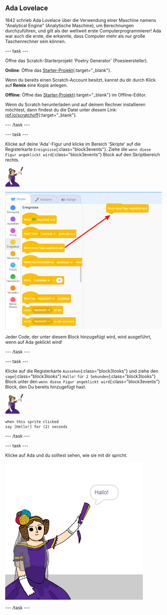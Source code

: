 ## Ada Lovelace

1842 schrieb Ada Lovelace über die Verwendung einer Maschine namens "Analytical Engine" (Analytische Maschine), um Berechnungen durchzuführen, und gilt als der weltweit erste Computerprogrammierer! Ada war auch die erste, die erkannte, dass Computer mehr als nur große Taschenrechner sein können.

\--- task \---

Öffne das Scratch-Starterprojekt 'Poetry Generator' (Poesieersteller).

**Online**: Öffne das [Starter-Projekt](https://scratch.mit.edu/projects/382840697){:target="_blank"}.

Wenn du bereits einen Scratch-Account besitzt, kannst du dir durch Klick auf **Remix** eine Kopie anlegen.

**Offline**: Öffne das [Starter-Projekt](https://rpf.io/p/de-DE/beat-the-goalie-go){:target="_blank"} im Offline-Editor.

Wenn du Scratch herunterladen und auf deinem Rechner installieren möchtest, dann findest du die Datei unter diesem Link: [rpf.io/scratchoff](https://rpf.io/scratchoff){:target="_blank"}.

\--- /task \---

\--- task \---

Klicke auf deine 'Ada'-Figur und klicke im Bereich 'Skripte' auf die Registerkarte `Ereignisse`{:class="block3events"}. Ziehe die `wenn diese Figur angeklickt wird`{:class="block3events"} Block auf den Skriptbereich rechts.

![Ada Sprite](images/ada-sprite.png)

![Ziehen, wenn dieses Sprite auf einen Block klickt](images/poetry-click.png)

Jeder Code, der unter diesem Block hinzugefügt wird, wird ausgeführt, wenn auf Ada geklickt wird!

\--- /task \---

\--- task \---

Klicke auf die Registerkarte `Aussehen`{:class="block3looks"} und ziehe den `sage`{:class="block3looks"} `Hallo!` `für 2 Sekunden`{:class="block3looks"} Block unter den `wenn diese Figur angeklickt wird`{:class="block3events"} Block, den Du bereits hinzugefügt hast.

![Ada Sprite](images/ada-sprite.png)

```blocks3
when this sprite clicked
say [Hello!] for (2) seconds
```

\--- /task \---

\--- task \---

Klicke auf Ada und du solltest sehen, wie sie mit dir spricht.

![Screenshot](images/poetry-say-test.png)

\--- /task \---